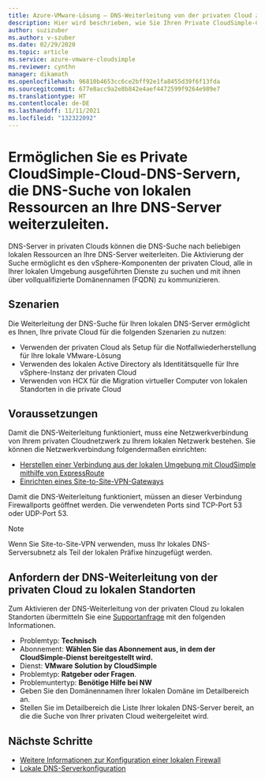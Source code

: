 ```yaml
---
title: Azure-VMware-Lösung – DNS-Weiterleitung von der privaten Cloud zu lokalen Standorten
description: Hier wird beschrieben, wie Sie Ihren Private CloudSimple-Cloud-DNS-Server in die Lage versetzen, die Suche nach lokalen Ressourcen weiterzuleiten.
author: suzizuber
ms.author: v-szuber
ms.date: 02/29/2020
ms.topic: article
ms.service: azure-vmware-cloudsimple
ms.reviewer: cynthn
manager: dikamath
ms.openlocfilehash: 96810b4653cc6ce2bff92e1fa8455d39f6f13fda
ms.sourcegitcommit: 677e8acc9a2e8b842e4aef4472599f9264e989e7
ms.translationtype: HT
ms.contentlocale: de-DE
ms.lasthandoff: 11/11/2021
ms.locfileid: "132322092"
---
```

# <a name="enable-cloudsimple-private-cloud-dns-servers-to-forward-dns-lookup-of-on-premises-resources-to-your-dns-servers"></a>Ermöglichen Sie es Private CloudSimple-Cloud-DNS-Servern, die DNS-Suche von lokalen Ressourcen an Ihre DNS-Server weiterzuleiten.

DNS-Server in privaten Clouds können die DNS-Suche nach beliebigen lokalen Ressourcen an Ihre DNS-Server weiterleiten.  Die Aktivierung der Suche ermöglicht es den vSphere-Komponenten der privaten Cloud, alle in Ihrer lokalen Umgebung ausgeführten Dienste zu suchen und mit ihnen über vollqualifizierte Domänennamen (FQDN) zu kommunizieren.

## <a name="scenarios"></a>Szenarien 

Die Weiterleitung der DNS-Suche für Ihren lokalen DNS-Server ermöglicht es Ihnen, Ihre private Cloud für die folgenden Szenarien zu nutzen:

* Verwenden der privaten Cloud als Setup für die Notfallwiederherstellung für Ihre lokale VMware-Lösung
* Verwenden des lokalen Active Directory als Identitätsquelle für Ihre vSphere-Instanz der privaten Cloud
* Verwenden von HCX für die Migration virtueller Computer von lokalen Standorten in die private Cloud

## <a name="before-you-begin"></a>Voraussetzungen

Damit die DNS-Weiterleitung funktioniert, muss eine Netzwerkverbindung von Ihrem privaten Cloudnetzwerk zu Ihrem lokalen Netzwerk bestehen.  Sie können die Netzwerkverbindung folgendermaßen einrichten:

* [Herstellen einer Verbindung aus der lokalen Umgebung mit CloudSimple mithilfe von ExpressRoute](on-premises-connection.md)
* [Einrichten eines Site-to-Site-VPN-Gateways](./vpn-gateway.md#set-up-a-site-to-site-vpn-gateway)

Damit die DNS-Weiterleitung funktioniert, müssen an dieser Verbindung Firewallports geöffnet werden.  Die verwendeten Ports sind TCP-Port 53 oder UDP-Port 53.

> [!NOTE]
> Wenn Sie Site-to-Site-VPN verwenden, muss Ihr lokales DNS-Serversubnetz als Teil der lokalen Präfixe hinzugefügt werden.

## <a name="request-dns-forwarding-from-private-cloud-to-on-premises"></a>Anfordern der DNS-Weiterleitung von der privaten Cloud zu lokalen Standorten

Zum Aktivieren der DNS-Weiterleitung von der privaten Cloud zu lokalen Standorten übermitteln Sie eine [Supportanfrage](https://portal.azure.com/#blade/Microsoft_Azure_Support/HelpAndSupportBlade/newsupportrequest) mit den folgenden Informationen.

* Problemtyp: **Technisch**
* Abonnement: **Wählen Sie das Abonnement aus, in dem der CloudSimple-Dienst bereitgestellt wird.**
* Dienst: **VMware Solution by CloudSimple**
* Problemtyp: **Ratgeber oder Fragen**.
* Problemuntertyp: **Benötige Hilfe bei NW**
* Geben Sie den Domänennamen Ihrer lokalen Domäne im Detailbereich an.
* Stellen Sie im Detailbereich die Liste Ihrer lokalen DNS-Server bereit, an die die Suche von Ihrer privaten Cloud weitergeleitet wird.

## <a name="next-steps"></a>Nächste Schritte

* [Weitere Informationen zur Konfiguration einer lokalen Firewall](on-premises-firewall-configuration.md)
* [Lokale DNS-Serverkonfiguration](on-premises-dns-setup.md)
